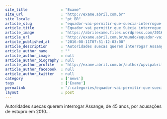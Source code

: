 ```yaml
---
site_title               : "Exame"
site_url                 : "http://exame.abril.com.br"
site_locale              : "pt_BR"
article_slug             : "equador-vai-permitir-que-suecia-interrogue-assange"
article_title            : "Equador vai permitir que Suécia interrogue Assange"
article_image            : "https://abrilexame.files.wordpress.com/2016/09/size_960_16_9_julian-assange3.jpg?quality=70&strip=all&w=960"
article_url              : "http://exame.abril.com.br/mundo/equador-vai-permitir-que-suecia-interrogue-assange/"
article_published_at     : "2016-08-11T07:51:12-03:00"
article_description      : "Autoridades suecas querem interrogar Assange, de 45 anos, por acusações de estupro em 2010..."
article_author_name      : ""
article_author_image     : null
article_author_biography : null
article_author_profile   : "http://exame.abril.com.br/author/wpvipabril/"
article_author_facebook  : null
article_author_twitter   : null
category                 : ['news']
tags                     : ['Exame']
permalink                : "/:categories/equador-vai-permitir-que-suecia-interrogue-assange/"
layout                   : post
---
```


Autoridades suecas querem interrogar Assange, de 45 anos, por acusações de estupro em 2010...
